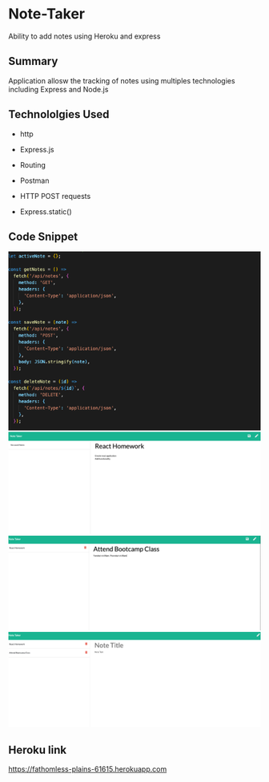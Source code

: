 # Note-Taker
Ability to add notes using Heroku and express 

## Summary 

Application allosw the tracking of notes using multiples technologies including Express and Node.js 


## Technololgies Used 

* http

* Express.js

* Routing

* Postman

* HTTP POST requests

* Express.static()

## Code Snippet 
<img src="./public/assets/note_taker.png">
<img src="./public/assets/Add_note1.png">
<img src="./public/assets/Add_note2.png">
<img src="./public/assets/Add_note3.png">

## Heroku link 

https://fathomless-plains-61615.herokuapp.com